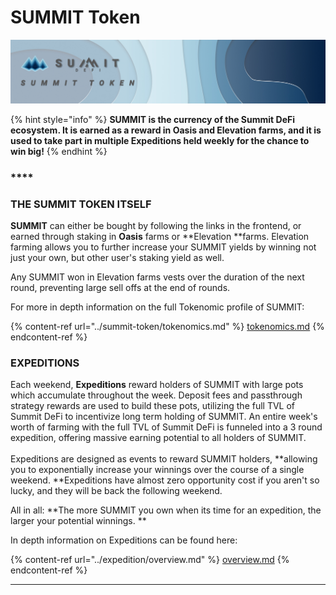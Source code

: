 # SUMMIT Token

![](../.gitbook/assets/summit-token-masthead.jpg)

{% hint style="info" %}
**SUMMIT is the currency of the Summit DeFi ecosystem. It is earned as a reward in Oasis and Elevation farms, and it is used to take part in multiple Expeditions held weekly for the chance to win big!**
{% endhint %}

### ****

### **THE SUMMIT TOKEN ITSELF**

**SUMMIT** can either be bought by following the links in the frontend, or earned through staking in **Oasis** farms or **Elevation **farms. Elevation farming allows you to further increase your SUMMIT yields by winning not just your own, but other user's staking yield as well.

Any SUMMIT won in Elevation farms vests over the duration of the next round, preventing large sell offs at the end of rounds.

For more in depth information on the full Tokenomic profile of SUMMIT:

{% content-ref url="../summit-token/tokenomics.md" %}
[tokenomics.md](../summit-token/tokenomics.md)
{% endcontent-ref %}



### EXPEDITIONS

Each weekend, **Expeditions** reward holders of SUMMIT with large pots which accumulate throughout the week. Deposit fees and passthrough strategy rewards are used to build these pots, utilizing the full TVL of Summit DeFi to incentivize long term holding of SUMMIT. An entire week's worth of farming with the full TVL of Summit DeFi is funneled into a 3 round expedition, offering massive earning potential to all holders of SUMMIT.\
\
Expeditions are designed as events to reward SUMMIT holders, **allowing you to exponentially increase your winnings over the course of a single weekend. **Expeditions have almost zero opportunity cost if you aren't so lucky, and they will be back the following weekend.

All in all: **The more SUMMIT you own when its time for an expedition, the larger your potential winnings. **

In depth information on Expeditions can be found here:

{% content-ref url="../expedition/overview.md" %}
[overview.md](../expedition/overview.md)
{% endcontent-ref %}





****
